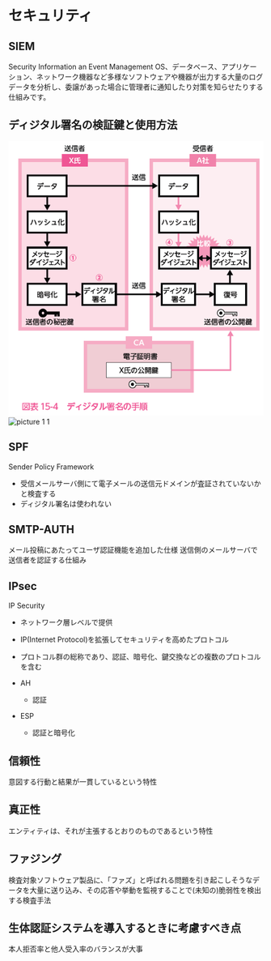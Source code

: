 # セキュリティ
## SIEM
Security Information an Event Management
OS、データベース、アプリケーション、ネットワーク機器など多様なソフトウェアや機器が出力する大量のログデータを分析し、委譲があった場合に管理者に通知したり対策を知らせたりする仕組みです。


## ディジタル署名の検証鍵と使用方法
![picture 1](../images/aa09a826774ebdd924772ebac363bde1e0a566e650b389601487ffb6fd1cce75.png)
![![picture 1](../images/aa09a826774ebdd924772ebac363bde1e0a566e650b389601487ffb6fd1cce75.png)
 1](../images/b7682f4784a0cf04d2711b33c6fd88bd829dabbb0ed877a5026e00385334ded1.png)


## SPF
Sender Policy Framework
- 受信メールサーバ側にて電子メールの送信元ドメインが査証されていないかと検査する
- ディジタル署名は使われない


## SMTP-AUTH
メール投稿にあたってユーザ認証機能を追加した仕様
送信側のメールサーバで送信者を認証する仕組み


## IPsec
IP Security
- ネットワーク層レベルで提供
- IP(Internet Protocol)を拡張してセキュリティを高めたプロトコル
- プロトコル群の総称であり、認証、暗号化、鍵交換などの複数のプロトコルを含む

- AH
  - 認証
- ESP
  - 認証と暗号化


## 信頼性
意図する行動と結果が一貫しているという特性

## 真正性
エンティティは、それが主張するとおりのものであるという特性


## ファジング
検査対象ソフトウェア製品に、「ファズ」と呼ばれる問題を引き起こしそうなデータを大量に送り込み、その応答や挙動を監視することで(未知の)脆弱性を検出する検査手法


## 生体認証システムを導入するときに考慮すべき点
本人拒否率と他人受入率のバランスが大事

